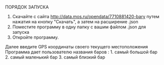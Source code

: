    ПОРЯДОК ЗАПУСКА
1. Скачайте с сайта http://data.mos.ru/opendata/7710881420-bary путем нажатия на кнопку "Скачать", а затем на расширение .json
2. Поместите программу в одну папку с вашим файлом .json для запуска
3. Откройте программу.


Далее введите GPS координаты своего текущего местоположения
 Программа дает пользователю названия баров :
           1. самый большой бар
           2. самый маленький бар
           3. самый близкий бар 
